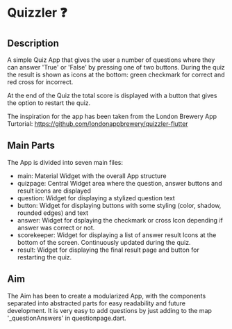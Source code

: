 # Quizzler ❓

## Description
A simple Quiz App that gives the user a number of questions where they can answer 'True' or 'False' by pressing one of two buttons. During the quiz the result is shown as icons at the bottom: green checkmark for correct and red cross for incorrect.

At the end of the Quiz the total score is displayed with a button that gives the option to restart the quiz.

The inspiration for the app has been taken from the London Brewery App Turtorial: https://github.com/londonappbrewery/quizzler-flutter

## Main Parts
The App is divided into seven main files:
- main: Material Widget with the overall App structure
- quizpage: Central Widget area where the question, answer buttons and result icons are displayed
- question: Widget for displaying a stylized question text
- button: Widget for displaying buttons with some styling (color, shadow, rounded edges) and text
- answer: Widget for dsplaying the checkmark or cross Icon depending if answer was correct or not.
- scorekeeper: Widget for displaying a list of answer result Icons at the bottom of the screen. Continuously updated during the quiz.
- result: Widget for displaying the final result page and button for restarting the quiz.

## Aim
The Aim has been to create a modularized App, with the components separated into abstracted parts for easy readability and future development.
It is very easy to add questions by just adding to the map '_questionAnswers' in questionpage.dart.

